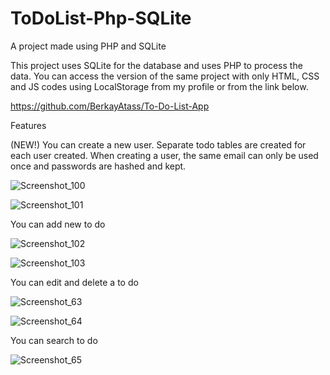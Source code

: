 # ToDoList-Php-SQLite
A project made using PHP and SQLite

This project uses SQLite for the database and uses PHP to process the data. You can access the version of the same project with only HTML, CSS and JS codes using LocalStorage from my profile or from the link below.

https://github.com/BerkayAtass/To-Do-List-App

Features

(NEW!) 
You can create a new user. Separate todo tables are created for each user created. When creating a user, the same email can only be used once and passwords are hashed and kept.

![Screenshot_100](https://github.com/BerkayAtass/ToDoList-Php-SQLite/assets/74881380/65959775-6886-4f0c-a3ec-c5cc821e0347)

![Screenshot_101](https://github.com/BerkayAtass/ToDoList-Php-SQLite/assets/74881380/5c57df84-0bcd-4011-9752-4279f21bf724)

You can add new to do

![Screenshot_102](https://github.com/BerkayAtass/ToDoList-Php-SQLite/assets/74881380/0e15ee1e-e9e0-4ae7-9eb3-f2d15498e5f3)

![Screenshot_103](https://github.com/BerkayAtass/ToDoList-Php-SQLite/assets/74881380/43571c9a-a147-471d-a14f-28f91bc2b7f4)

You can edit and delete a to do

![Screenshot_63](https://github.com/BerkayAtass/ToDoList-Php-SQLite/assets/74881380/e42037f0-fc03-4433-aaaa-20a029462b4a)


![Screenshot_64](https://github.com/BerkayAtass/ToDoList-Php-SQLite/assets/74881380/a4c97ed1-c5eb-4d9d-aad2-d0244134aacb)


You can search to do

![Screenshot_65](https://github.com/BerkayAtass/ToDoList-Php-SQLite/assets/74881380/9d111893-4fb5-4da6-a22e-1519a247143d)
